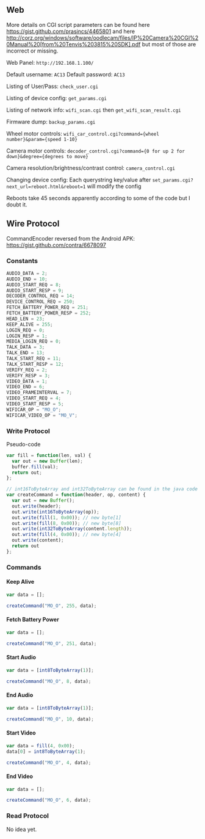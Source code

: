 ## Web

More details on CGI script parameters can be found here https://gist.github.com/prasincs/4465801 and here http://corz.org/windows/software/oodlecam/files/IP%20Camera%20CGI%20Manual%20[from%20Tenvis%203815%20SDK].pdf but most of those are incorrect or missing.

Web Panel: `http://192.168.1.100/`

Default username: `AC13`
Default password: `AC13`

Listing of User/Pass: `check_user.cgi`

Listing of device config: `get_params.cgi`

Listing of network info: `wifi_scan.cgi` then `get_wifi_scan_result.cgi`

Firmware dump: `backup_params.cgi`

Wheel motor controls: `wifi_car_control.cgi?command={wheel number}&param={speed 1-10}`

Camera motor controls: `decoder_control.cgi?command={0 for up 2 for down}&degree={degrees to move}`

Camera resolution/brightness/contrast control: `camera_control.cgi`

Changing device config: Each querystring key/value after `set_params.cgi?next_url=reboot.html&reboot=1` will modify the config

Reboots take 45 seconds apparently according to some of the code but I doubt it.

## Wire Protocol

CommandEncoder reversed from the Android APK: https://gist.github.com/contra/6678097

### Constants

```javascript
AUDIO_DATA = 2;
AUDIO_END = 10;
AUDIO_START_REQ = 8;
AUDIO_START_RESP = 9;
DECODER_CONTROL_REQ = 14;
DEVICE_CONTROL_REQ = 250;
FETCH_BATTERY_POWER_REQ = 251;
FETCH_BATTERY_POWER_RESP = 252;
HEAD_LEN = 23;
KEEP_ALIVE = 255;
LOGIN_REQ = 0;
LOGIN_RESP = 1;
MEDIA_LOGIN_REQ = 0;
TALK_DATA = 3;
TALK_END = 13;
TALK_START_REQ = 11;
TALK_START_RESP = 12;
VERIFY_REQ = 2;
VERIFY_RESP = 3;
VIDEO_DATA = 1;
VIDEO_END = 6;
VIDEO_FRAMEINTERVAL = 7;
VIDEO_START_REQ = 4;
VIDEO_START_RESP = 5;
WIFICAR_OP = "MO_O";
WIFICAR_VIDEO_OP = "MO_V";
```

### Write Protocol

Pseudo-code

```javascript
var fill = function(len, val) {
  var out = new Buffer(len);
  buffer.fill(val);
  return out;
};

// int16ToByteArray and int32ToByteArray can be found in the java code
var createCommand = function(header, op, content) {
  var out = new Buffer();
  out.write(header);
  out.write(int16ToByteArray(op));
  out.write(fill(1, 0x00)); // new byte[1]
  out.write(fill(8, 0x00)); // new byte[8]
  out.write(int32ToByteArray(content.length));
  out.write(fill(4, 0x00)); // new byte[4]
  out.write(content);
  return out
};
```

### Commands

#### Keep Alive

```javascript
var data = [];

createCommand("MO_O", 255, data);
```

#### Fetch Battery Power

```javascript
var data = [];

createCommand("MO_O", 251, data);
```

#### Start Audio

```javascript
var data = [int8ToByteArray(1)];

createCommand("MO_O", 8, data);
```

#### End Audio

```javascript
var data = [int8ToByteArray(1)];

createCommand("MO_O", 10, data);
```

#### Start Video

```javascript
var data = fill(4, 0x00);
data[0] = int8ToByteArray(1);

createCommand("MO_O", 4, data);
```

#### End Video

```javascript
var data = [];

createCommand("MO_O", 6, data);
```

### Read Protocol

No idea yet.
